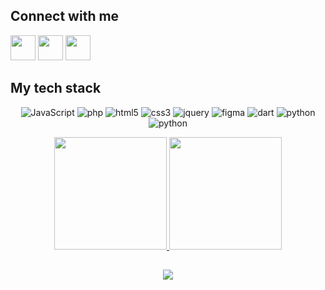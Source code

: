 
<div align="left">
  <h2>Connect with me</h2>
  <p align="left">
<a href="https://www.instagram.com/cinarsak/"><img height="40" width="40" src="https://upload.wikimedia.org/wikipedia/commons/thumb/e/e7/Instagram_logo_2016.svg/2048px-Instagram_logo_2016.svg.png"></a>
  <a href="https://linkedin.com/in/cinarsak"><img height="40" width="40" src="https://cdn-icons-png.flaticon.com/512/174/174857.png"></a>
<a href="https://twitter.com/cinarsakk"><img height="40" width="40" src="https://upload.wikimedia.org/wikipedia/commons/thumb/4/4f/Twitter-logo.svg/584px-Twitter-logo.svg.png"></a>
</p>
</div>

<div>
<h2>My tech stack</h2>
  <p align="center">
   <img alt="JavaScript" src="https://img.shields.io/badge/javascript-%23323330.svg?style=for-the-badge&logo=javascript&logoColor=%23F7DF1E"/>  <img alt="php" src="https://img.shields.io/badge/php-%23777BB4.svg?style=for-the-badge&logo=php&logoColor=white" />  <img alt="html5" src="https://img.shields.io/badge/html5-%23E34F26.svg?style=for-the-badge&logo=html5&logoColor=white" /> <img alt="css3" src="https://img.shields.io/badge/css3-%231572B6.svg?style=for-the-badge&logo=css3&logoColor=white" /> <img alt="jquery" src="https://img.shields.io/badge/jquery-%230769AD.svg?style=for-the-badge&logo=jquery&logoColor=white" /> <img alt="figma" src="https://img.shields.io/badge/figma-%23777BB4.svg?style=for-the-badge&logo=figma&logoColor=white" /> <img alt="dart" src="https://img.shields.io/badge/dart-%23323330.svg?style=for-the-badge&logo=dart&logoColor=blue" /> <img alt="python" src="https://img.shields.io/badge/python-%231572B6.svg?style=for-the-badge&logo=python&logoColor=yellow" /> <img alt="python" src="https://img.shields.io/badge/firebase-%231572B6.svg?style=for-the-badge&logo=firebase&logoColor=orange" /> 
  
  </p>
</div>

<div align="center">
  
  <a href="https://github.com/cinarss" onmouseover="this.style.textDecoration='none'">
    <img height="180em" src="https://github-readme-stats.vercel.app/api?username=cinarss&show_icons=true&theme=omni&include_all_commits=true&count_private=true" />
    <img height="180em" src="https://github-readme-stats.vercel.app/api/top-langs/?username=cinarss&layout=compact&langs_count=7&theme=omni" />
  </a>
  
  ##
  
  <img align="center" src="https://github.com/danicaus/danicaus/blob/output/github-contribution-grid-snake.svg" />
  
</div> 
